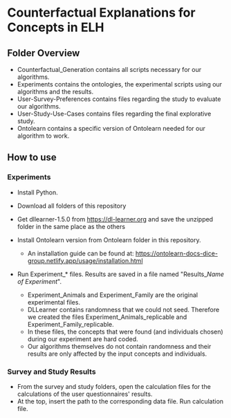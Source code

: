 # Counterfactual Explanations for Concepts in ELH

## Folder Overview
* Counterfactual_Generation contains all scripts necessary for our algorithms.
* Experiments contains the ontologies, the experimental scripts using our algorithms and the results.
* User-Survey-Preferences contains files regarding the study to evaluate our algorithms.
* User-Study-Use-Cases contains files regarding the final explorative study.
* Ontolearn contains a specific version of Ontolearn needed for our algorithm to work.

## How to use

### Experiments
* Install Python.
* Download all folders of this repository
* Get dllearner-1.5.0 from https://dl-learner.org and save the unzipped folder in the same place as the others
* Install Ontolearn version from Ontolearn folder in this repository.
  * An installation guide can be found at: https://ontolearn-docs-dice-group.netlify.app/usage/installation.html

* Run Experiment_* files. Results are saved in a file named "Results_*Name of Experiment*".
  * Experiment_Animals and Experiment_Family are the original experimental files.
  * DLLearner contains randomness that we could not seed. Therefore we created the files Experiment_Animals_replicable and Experiment_Family_replicable.
  * In these files, the concepts that were found (and individuals chosen) during our experiment are hard coded.
  * Our algorithms themselves do not contain randomness and their results are only affected by the input concepts and individuals.

### Survey and Study Results
* From the survey and study folders, open the calculation files for the calculations of the user questionnaires' results.
* At the top, insert the path to the corresponding data file. Run calculation file.
